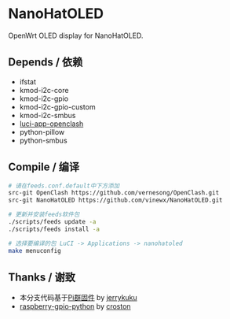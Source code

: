 # NanoHatOLED
OpenWrt OLED display for NanoHatOLED.
## Depends / 依赖
- ifstat
- kmod-i2c-core
- kmod-i2c-gpio
- kmod-i2c-gpio-custom
- kmod-i2c-smbus
- [luci-app-openclash](https://github.com/vernesong/OpenClash)
- python-pillow
- python-smbus

## Compile / 编译
```bash
# 请在feeds.conf.default中下方添加
src-git OpenClash https://github.com/vernesong/OpenClash.git
src-git NanoHatOLED https://github.com/vinewx/NanoHatOLED.git

# 更新并安装feeds软件包
./scripts/feeds update -a
./scripts/feeds install -a

# 选择要编译的包 LuCI -> Applications -> nanohatoled
make menuconfig
```
## Thanks / 谢致
- 本分支代码基于[Pi群固件](https://t.me/NewPiN1Channel/21) by [jerrykuku](https://github.com/jerrykuku)
- [raspberry-gpio-python](https://sourceforge.net/projects/raspberry-gpio-python) by [croston](https://sourceforge.net/u/croston)
